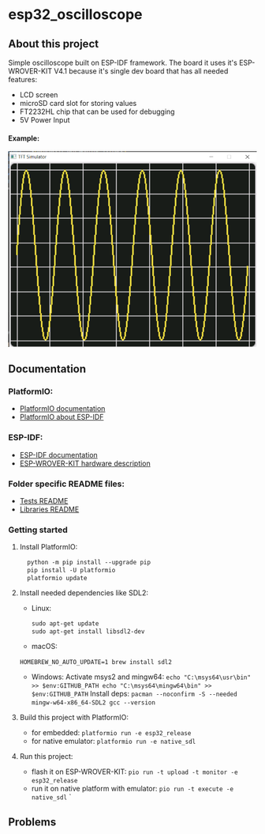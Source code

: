 # esp32_oscilloscope

## About this project
Simple oscilloscope built on ESP-IDF framework. The board it uses it's ESP-WROVER-KIT V4.1 because it's single dev board that has all needed features: 

 - LCD screen
 - microSD card slot for storing values
 - FT2232HL chip that can be used for debugging
 - 5V Power Input
#### Example:
![example screen from native](scripts/example_chart.jpg)

## Documentation
### PlatformIO:

 - [PlatformIO documentation](https://docs.platformio.org/en/latest/what-is-platformio.html)
 - [PlatformIO about ESP-IDF](https://docs.platformio.org/en/latest/frameworks/espidf.html)

### ESP-IDF:

 - [ESP-IDF documentation](https://docs.espressif.com/projects/esp-idf/en/latest/esp32/index.html)
 - [ESP-WROVER-KIT hardware description](https://docs.espressif.com/projects/esp-idf/en/latest/esp32/hw-reference/esp32/get-started-wrover-kit.html)

### Folder specific README files:

 - [Tests README](https://github.com/Nietaktowny/esp32_oscilloscope/blob/main/test/README)
 - [Libraries README](https://github.com/Nietaktowny/esp32_oscilloscope/blob/main/lib/README)
 
### Getting started
 1. Install PlatformIO:
	 

          python -m pip install --upgrade pip
          pip install -U platformio
          platformio update

2. Install needed dependencies like SDL2:
	- Linux:
	

          sudo apt-get update
          sudo apt-get install libsdl2-dev
	- macOS:
	

    ``HOMEBREW_NO_AUTO_UPDATE=1 brew install sdl2``

	- Windows:
	Activate msys2 and mingw64:
	``echo "C:\msys64\usr\bin" >> $env:GITHUB_PATH
	echo "C:\msys64\mingw64\bin" >> $env:GITHUB_PATH``
	Install deps:
	``pacman --noconfirm -S --needed mingw-w64-x86_64-SDL2
	gcc --version``
3. Build this project with PlatformIO:
	- for embedded:
``platformio run -e esp32_release``
	- for native emulator:
	``platformio run -e native_sdl``
4. Run this project:
	- flash it on ESP-WROVER-KIT:
	``pio run -t upload -t monitor -e esp32_release``
	- run it on native platform with emulator:
	``pio run -t execute -e native_sdl``
	`
## Problems

